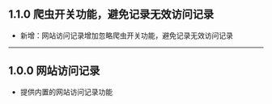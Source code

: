 ## 1.1.0 爬虫开关功能，避免记录无效访问记录

- 新增：网站访问记录增加忽略爬虫开关功能，避免记录无效访问记录

---

## 1.0.0 网站访问记录

- 提供内置的网站访问记录功能
